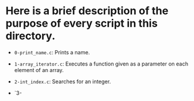 # Here is a brief description of the purpose of every script in this directory.


- `0-print_name.c`: Prints a name.

- `1-array_iterator.c`: Executes a function given as a parameter on each element of an array.

- `2-int_index.c`: Searches for an integer.

- `3-

